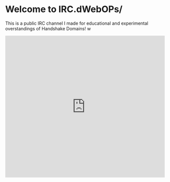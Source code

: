 # Welcome to IRC.dWebOPs/

This is a public IRC channel I made for educational and experimental overstandings of Handshake Domains!
w
<iframe src="https://kiwiirc.com/client/irc.kiwiirc.com/?nick=dwebops|?&theme=cli#dwebops" style="border:0; width:100%; height:450px;"></iframe>
